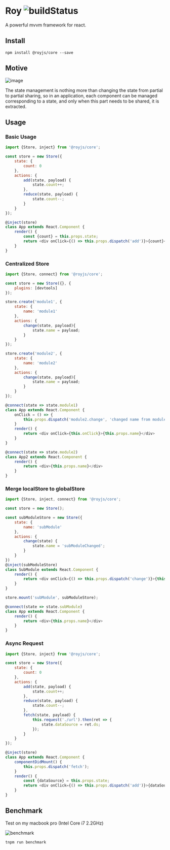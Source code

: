 # Roy  ![buildStatus](https://travis-ci.org/windyGex/roy.svg?branch=master)

A powerful mvvm framework for react.

## Install

```shell
npm install @royjs/core --save
```

## Motive

![image](https://img.alicdn.com/tfs/TB1rzpgGHGYBuNjy0FoXXciBFXa-627-241.png)

The state management is nothing more than changing the state from partial to partial sharing, so in an application, each component can be managed corresponding to a state, and only when this part needs to be shared, it is extracted.

## Usage

### Basic Usage

```js
import {Store, inject} from '@royjs/core';

const store = new Store({
    state: {
        count: 0
    },
    actions: {
        add(state, payload) {
            state.count++;
        },
        reduce(state, payload) {
            state.count--;
        }
    }
});

@inject(store)
class App extends React.Component {
    render() {
        const {count} = this.props.state;
        return <div onClick={() => this.props.dispatch('add')}>{count}</div>
    }
}

```

### Centralized Store

```js
import {Store, connect} from '@royjs/core';

const store = new Store({}, {
    plugins: [devtools]
});

store.create('module1', {
    state: {
        name: 'module1'
    },
    actions: {
        change(state, payload){
            state.name = payload;
        }
    }
});

store.create('module2', {
    state: {
        name: 'module2'
    },
    actions: {
        change(state, payload){
            state.name = payload;
        }
    }
});

@connect(state => state.module1)
class App extends React.Component {
    onClick = () => {
        this.props.dispatch('module2.change', 'changed name from module1');
    }
    render() {
        return <div onClick={this.onClick}>{this.props.name}</div>
    }
}

@connect(state => state.module2)
class App2 extends React.Component {
    render() {
        return <div>{this.props.name}</div>
    }
}
```

### Merge localStore to globalStore

```js
import {Store, inject, connect} from '@royjs/core';

const store = new Store();

const subModuleStore = new Store({
    state: {
        name: 'subModule'
    },
    actions: {
        change(state) {
            state.name = 'subModuleChanged';
        }
    }
})
@inject(subModuleStore)
class SubModule extends React.Component {
    render() {
        return <div onClick={() => this.props.dispatch('change')}>{this.props.state.name}</div>
    }
}

store.mount('subModule', subModuleStore);

@connect(state => state.subModule)
class App extends React.Component {
    render() {
        return <div>{this.props.name}</div>
    }
}
```

### Async Request

```js
import {Store, inject} from '@royjs/core';

const store = new Store({
    state: {
        count: 0
    },
    actions: {
        add(state, payload) {
            state.count++;
        },
        reduce(state, payload) {
            state.count--;
        },
        fetch(state, payload) {
            this.request('./url').then(ret => {
                state.dataSource = ret.ds;
            });
        }
    }
});

@inject(store)
class App extends React.Component {
    componentDidMount() {
        this.props.dispatch('fetch');
    }
    render() {
        const {dataSource} = this.props.state;
        return <div onClick={() => this.props.dispatch('add')}>{dataSource}</div>
    }
}
```

## Benchmark

Test on my macbook pro (Intel Core i7 2.2GHz)

![benchmark](https://img.alicdn.com/tfs/TB1n.LgIuSSBuNjy0FlXXbBpVXa-786-140.png)

```shell
tnpm run benchmark
```
